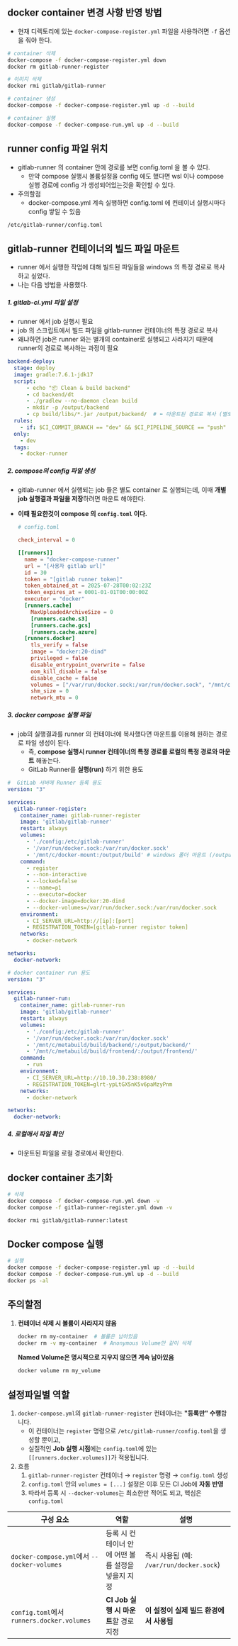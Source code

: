 

## docker container 변경 사항 반영 방법

- 현재 디렉토리에 있는 `docker-compose-register.yml` 파일을 사용하려면 `-f` 옵션을 줘야 한다. 

```bash
# container 삭제 
docker-compose -f docker-compose-register.yml down
docker rm gitlab-runner-register

# 이미지 삭제 
docker rmi gitlab/gitlab-runner

# container 생성
docker-compose -f docker-compose-register.yml up -d --build

# container 실행 
docker-compose -f docker-compose-run.yml up -d --build
```

## runner config 파일 위치

- gitlab-runner 의 container 안에 경로를 보면 config.toml 을 볼 수 있다. 
  - 만약 compose 실행시 볼륨설정을 config 에도 했다면 wsl 이나 compose 실행 경로에 config 가 생성되어있는것을 확인할 수 있다. 
- 주의할점
  - docker-compose.yml 계속 실행하면 config.toml 에 컨테이너 실행시마다 config 쌓일 수 있음 

```bash
/etc/gitlab-runner/config.toml
```

## gitlab-runner 컨테이너의 빌드 파일 마운트 

- runner 에서 실행한 작업에 대해 빌드된 파일들을 windows 의 특정 경로로 복사하고 싶었다. 
- 나는 다음 방법을 사용했다. 

##### 1. gitlab-ci.yml 파일 설정

- runner 에서 job 실행시 필요 
- job 의 스크립트에서 빌드 파일을 gitlab-runner 컨테이너의 특정 경로로 복사 
- 왜냐하면 job은 runner 와는 별개의 container로 실행되고 사라지기 때문에 runner의 경로로 복사하는 과정이 필요

```yml
backend-deploy: 
  stage: deploy
  image: gradle:7.6.1-jdk17
  script:
      - echo "📦 Clean & build backend"
      - cd backend/dt
      - ./gradlew --no-daemon clean build
      - mkdir -p /output/backend
      - cp build/libs/*.jar /output/backend/  # ⬅ 마운트된 경로로 복사 (별도 컨테이너이기 때문에 마운트 걸어 로컬로 저장될 수 있도록 한다.)
  rules:
    - if: $CI_COMMIT_BRANCH == "dev" && $CI_PIPELINE_SOURCE == "push"
  only:
    - dev
  tags:
    - docker-runner
```

##### 2. compose의 config 파일 생성

- gitlab-runner 에서 실행되는 job 들은 별도 container 로 실행되는데, 이때 **개별 job 실행결과 파일을 저장**하려면 마운트 해야한다. 

- **이때 필요한것이 compose 의 `config.toml` 이다.** 

  ```toml
  # config.toml
  
  check_interval = 0
  
  [[runners]]
    name = "docker-compose-runner"
    url = "[사용자 gitlab url]"
    id = 30
    token = "[gitlab runner token]"
    token_obtained_at = 2025-07-28T00:02:23Z
    token_expires_at = 0001-01-01T00:00:00Z
    executor = "docker"
    [runners.cache]
      MaxUploadedArchiveSize = 0
      [runners.cache.s3]
      [runners.cache.gcs]
      [runners.cache.azure]
    [runners.docker]
      tls_verify = false
      image = "docker:20-dind"
      privileged = false
      disable_entrypoint_overwrite = false
      oom_kill_disable = false
      disable_cache = false
      volumes = ["/var/run/docker.sock:/var/run/docker.sock", "/mnt/c/metabuild/backend:/output/backend", "/cache"]
      shm_size = 0
      network_mtu = 0
  ```

##### 3. docker compose 실행 파일

- job의 실행결과를 runner 의 컨테이너에 복사했다면 마운트를 이용해 원하는 경로로 파일 생성이 된다. 
  - 즉, **compose 실행시 runner 컨테이너의 특정 경로를 로컬의 특정 경로와 마운트** 해놓는다. 
  - GitLab Runner를 **실행(run)** 하기 위한 용도


```yml
#  GitLab 서버에 Runner 등록 용도
version: "3"

services:
  gitlab-runner-register:
    container_name: gitlab-runner-register
    image: 'gitlab/gitlab-runner'
    restart: always
    volumes:
      - './config:/etc/gitlab-runner'
      - '/var/run/docker.sock:/var/run/docker.sock'
      - '/mnt/c/docker-mount:/output/build' # windows 폴더 마운트 (/output/build : runner 컨테이너 폴더 위치)
    command:
      - register
      - --non-interactive
      - --locked=false
      - --name=p1
      - --executor=docker
      - --docker-image=docker:20-dind
      - --docker-volumes=/var/run/docker.sock:/var/run/docker.sock
    environment:
      - CI_SERVER_URL=http://[ip]:[port]
      - REGISTRATION_TOKEN=[gitlab-runner registor token]
    networks:
      - docker-network

networks:
  docker-network:
```

```yml
# docker container run 용도 
version: "3"

services:
  gitlab-runner-run:
    container_name: gitlab-runner-run
    image: 'gitlab/gitlab-runner'
    restart: always
    volumes:
      - './config:/etc/gitlab-runner'
      - '/var/run/docker.sock:/var/run/docker.sock'
      - '/mnt/c/metabuild/build/backend/:/output/backend/'
      - '/mnt/c/metabuild/build/frontend/:/output/frontend/'
    command:
      - run
    environment:
      - CI_SERVER_URL=http://10.10.30.238:8980/
      - REGISTRATION_TOKEN=glrt-ypLtGX5nK5v6paMzyPnm
    networks:
      - docker-network

networks:
  docker-network:

```

##### 4. 로컬애서 파일 확인

- 마운트된 파일을 로컬 경로에서 확인한다. 

## docker container 초기화 

```bash
# 삭제 
docker compose -f docker-compose-run.yml down -v
docker compose -f gitlab-runner-register.yml down -v

docker rmi gitlab/gitlab-runner:latest
```

## Docker compose 실행

```bash
# 실행 
docker compose -f docker-compose-register.yml up -d --build
docker compose -f docker-compose-run.yml up -d --build
docker ps -al
```

## 주의할점

1. **컨테이너 삭제 시 볼륨이 사라지지 않음**

   ```bash
   docker rm my-container  # 볼륨은 남아있음
   docker rm -v my-container  # Anonymous Volume만 같이 삭제
   ```

   **Named Volume은 명시적으로 지우지 않으면 계속 남아있음**

   ```bash
   docker volume rm my_volume
   ```

## 설정파일별 역할

1. `docker-compose.yml`의 `gitlab-runner-register` 컨테이너는 **"등록만" 수행**합니다.
   - 이 컨테이너는 `register` 명령으로 `/etc/gitlab-runner/config.toml`을 생성할 뿐이고,
   - 실질적인 **Job 실행 시점**에는 `config.toml`에 있는 `[[runners.docker.volumes]]`가 적용됩니다.
2. 흐름
   1. `gitlab-runner-register` 컨테이너 → `register` 명령 → `config.toml` 생성
   2. `config.toml` 안의 `volumes = [...]` 설정은 이후 모든 CI Job에 **자동 반영**
   3. 따라서 등록 시 `--docker-volumes`는 최소한만 적어도 되고, 핵심은 `config.toml`

| 구성 요소                                   | 역할                                               | 설명                                     |
| ------------------------------------------- | -------------------------------------------------- | ---------------------------------------- |
| `docker-compose.yml`에서 `--docker-volumes` | 등록 시 컨테이너 안에 어떤 볼륨 설정을 넣을지 지정 | 즉시 사용됨 (예: `/var/run/docker.sock`) |
| `config.toml`에서 `runners.docker.volumes`  | **CI Job 실행 시 마운트**할 경로 지정              | **이 설정이 실제 빌드 환경에서 사용됨**  |

